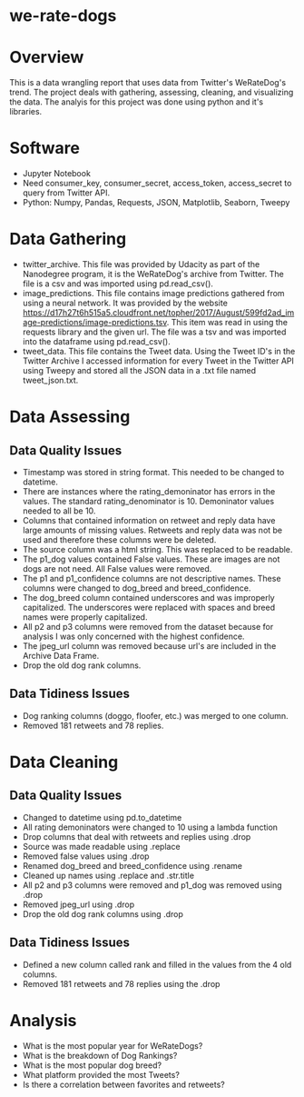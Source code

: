 # we-rate-dogs

# Overview
This is a data wrangling report that uses data from Twitter's WeRateDog's trend. 
The project deals with gathering, assessing, cleaning, and visualizing the data. 
The analyis for this project was done using python and it's libraries.

# Software
- Jupyter Notebook
- Need consumer_key, consumer_secret, access_token, access_secret to query from Twitter API.
- Python: Numpy, Pandas, Requests, JSON, Matplotlib, Seaborn, Tweepy

# Data Gathering
- twitter_archive. This file was provided by Udacity as part of the Nanodegree program, 
it is the WeRateDog's archive from Twitter. 
The file is a csv and was imported using pd.read_csv().
- image_predictions. This file contains image predictions gathered from using a neural network. 
It was provided by the website
https://d17h27t6h515a5.cloudfront.net/topher/2017/August/599fd2ad_image-predictions/image-predictions.tsv. 
This item was read in using the requests library and the given url. 
The file was a tsv and was imported into the dataframe using pd.read_csv().
- tweet_data. This file contains the Tweet data. Using the Tweet ID's in the Twitter Archive I accessed 
information for every Tweet in the Twitter API using Tweepy and stored all the JSON data in a .txt file 
named tweet_json.txt.

# Data Assessing
## Data Quality Issues
- Timestamp was stored in string format. This needed to be changed to datetime.
- There are instances where the rating_demoninator has errors in the values. The standard rating_denominator is 10. 
Demoninator values needed to all be 10.
- Columns that contained information on retweet and reply data have large amounts of missing values. 
Retweets and reply data was not be used and therefore these columns were be deleted.
- The source column was a html string. This was replaced to be readable.
- The p1_dog values contained False values. These are images are not dogs are not need. All False values were removed.
- The p1 and p1_confidence columns are not descriptive names. These columns were changed to dog_breed and breed_confidence.
- The dog_breed column contained underscores and was improperly capitalized. The underscores were replaced with spaces and 
breed names were properly capitalized.
- All p2 and p3 columns were removed from the dataset because for analysis I was only concerned with the highest confidence.
- The jpeg_url column was removed because url's are included in the Archive Data Frame.
- Drop the old dog rank columns.
## Data Tidiness Issues
- Dog ranking columns (doggo, floofer, etc.) was merged to one column.
- Removed 181 retweets and 78 replies.

# Data Cleaning
## Data Quality Issues
- Changed to datetime using pd.to_datetime
- All rating demoninators were changed to 10 using a lambda function
- Drop columns that deal with retweets and replies using .drop
- Source was made readable using .replace
- Removed false values using .drop
- Renamed dog_breed and breed_confidence using .rename
- Cleaned up names using .replace and .str.title
- All p2 and p3 columns were removed and p1_dog was removed using .drop
- Removed jpeg_url using .drop
- Drop the old dog rank columns using .drop
## Data Tidiness Issues
- Defined a new column called rank and filled in the values from the 4 old columns.
- Removed 181 retweets and 78 replies using the .drop

# Analysis
- What is the most popular year for WeRateDogs?
- What is the breakdown of Dog Rankings?
- What is the most popular dog breed?
- What platform provided the most Tweets?
- Is there a correlation between favorites and retweets? 
